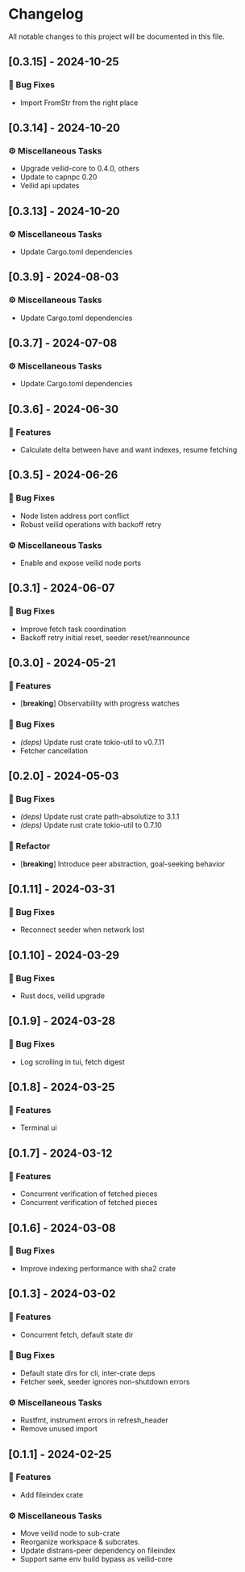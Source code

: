 # Changelog

All notable changes to this project will be documented in this file.

<!-- generated by git-cliff -->
<!-- generated by git-cliff -->
## [0.3.15] - 2024-10-25

### 🐛 Bug Fixes

- Import FromStr from the right place

<!-- generated by git-cliff -->
## [0.3.14] - 2024-10-20

### ⚙️ Miscellaneous Tasks

- Upgrade veilid-core to 0.4.0, others
- Update to capnpc 0.20
- Veilid api updates

<!-- generated by git-cliff -->
## [0.3.13] - 2024-10-20

### ⚙️ Miscellaneous Tasks

- Update Cargo.toml dependencies

<!-- generated by git-cliff -->
<!-- generated by git-cliff -->
<!-- generated by git-cliff -->
<!-- generated by git-cliff -->
## [0.3.9] - 2024-08-03

### ⚙️ Miscellaneous Tasks

- Update Cargo.toml dependencies

<!-- generated by git-cliff -->
<!-- generated by git-cliff -->
## [0.3.7] - 2024-07-08

### ⚙️ Miscellaneous Tasks

- Update Cargo.toml dependencies

<!-- generated by git-cliff -->
## [0.3.6] - 2024-06-30

### 🚀 Features

- Calculate delta between have and want indexes, resume fetching

<!-- generated by git-cliff -->
## [0.3.5] - 2024-06-26

### 🐛 Bug Fixes

- Node listen address port conflict
- Robust veilid operations with backoff retry

### ⚙️ Miscellaneous Tasks

- Enable and expose veilid node ports

<!-- generated by git-cliff -->
<!-- generated by git-cliff -->
<!-- generated by git-cliff -->
<!-- generated by git-cliff -->
## [0.3.1] - 2024-06-07

### 🐛 Bug Fixes

- Improve fetch task coordination
- Backoff retry initial reset, seeder reset/reannounce

<!-- generated by git-cliff -->
## [0.3.0] - 2024-05-21

### 🚀 Features

- [**breaking**] Observability with progress watches

### 🐛 Bug Fixes

- *(deps)* Update rust crate tokio-util to v0.7.11
- Fetcher cancellation

<!-- generated by git-cliff -->
## [0.2.0] - 2024-05-03

### 🐛 Bug Fixes

- *(deps)* Update rust crate path-absolutize to 3.1.1
- *(deps)* Update rust crate tokio-util to 0.7.10

### 🚜 Refactor

- [**breaking**] Introduce peer abstraction, goal-seeking behavior

<!-- generated by git-cliff -->
## [0.1.11] - 2024-03-31

### 🐛 Bug Fixes

- Reconnect seeder when network lost

<!-- generated by git-cliff -->
## [0.1.10] - 2024-03-29

### 🐛 Bug Fixes

- Rust docs, veilid upgrade

<!-- generated by git-cliff -->
## [0.1.9] - 2024-03-28

### 🐛 Bug Fixes

- Log scrolling in tui, fetch digest

<!-- generated by git-cliff -->
## [0.1.8] - 2024-03-25

### 🚀 Features

- Terminal ui

<!-- generated by git-cliff -->
## [0.1.7] - 2024-03-12

### 🚀 Features

- Concurrent verification of fetched pieces
- Concurrent verification of fetched pieces

<!-- generated by git-cliff -->
## [0.1.6] - 2024-03-08

### 🐛 Bug Fixes

- Improve indexing performance with sha2 crate

<!-- generated by git-cliff -->
<!-- generated by git-cliff -->
<!-- generated by git-cliff -->
## [0.1.3] - 2024-03-02

### 🚀 Features

- Concurrent fetch, default state dir

### 🐛 Bug Fixes

- Default state dirs for cli, inter-crate deps
- Fetcher seek, seeder ignores non-shutdown errors

### ⚙️ Miscellaneous Tasks

- Rustfmt, instrument errors in refresh_header
- Remove unused import

<!-- generated by git-cliff -->
<!-- generated by git-cliff -->
## [0.1.1] - 2024-02-25

### 🚀 Features

- Add fileindex crate

### ⚙️ Miscellaneous Tasks

- Move veilid node to sub-crate
- Reorganize workspace & subcrates.
- Update distrans-peer dependency on fileindex
- Support same env build bypass as veilid-core

<!-- generated by git-cliff -->
